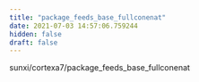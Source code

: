 ```yaml
---
title: "package_feeds_base_fullconenat"
date: 2021-07-03 14:57:06.759244
hidden: false
draft: false
---
```


sunxi/cortexa7/package_feeds_base_fullconenat

